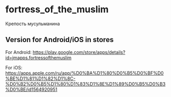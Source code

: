 # fortress_of_the_muslim

Крепость мусульманина

## Version for Android/iOS in stores

For Android:
https://play.google.com/store/apps/details?id=jmapps.fortressofthemuslim

For iOS:
https://apps.apple.com/ru/app/%D0%BA%D1%80%D0%B5%D0%BF%D0%BE%D1%81%D1%82%D1%8C-%D0%B2%D0%B5%D1%80%D1%83%D1%8E%D1%89%D0%B5%D0%B3%D0%BE/id1564920951